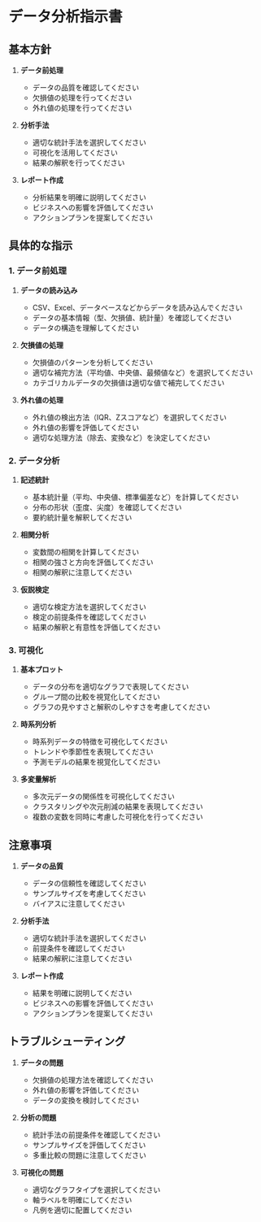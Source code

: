 # データ分析指示書

## 基本方針

1. **データ前処理**
   - データの品質を確認してください
   - 欠損値の処理を行ってください
   - 外れ値の処理を行ってください

2. **分析手法**
   - 適切な統計手法を選択してください
   - 可視化を活用してください
   - 結果の解釈を行ってください

3. **レポート作成**
   - 分析結果を明確に説明してください
   - ビジネスへの影響を評価してください
   - アクションプランを提案してください

## 具体的な指示

### 1. データ前処理

1. **データの読み込み**
   - CSV、Excel、データベースなどからデータを読み込んでください
   - データの基本情報（型、欠損値、統計量）を確認してください
   - データの構造を理解してください

2. **欠損値の処理**
   - 欠損値のパターンを分析してください
   - 適切な補完方法（平均値、中央値、最頻値など）を選択してください
   - カテゴリカルデータの欠損値は適切な値で補完してください

3. **外れ値の処理**
   - 外れ値の検出方法（IQR、Zスコアなど）を選択してください
   - 外れ値の影響を評価してください
   - 適切な処理方法（除去、変換など）を決定してください

### 2. データ分析

1. **記述統計**
   - 基本統計量（平均、中央値、標準偏差など）を計算してください
   - 分布の形状（歪度、尖度）を確認してください
   - 要約統計量を解釈してください

2. **相関分析**
   - 変数間の相関を計算してください
   - 相関の強さと方向を評価してください
   - 相関の解釈に注意してください

3. **仮説検定**
   - 適切な検定方法を選択してください
   - 検定の前提条件を確認してください
   - 結果の解釈と有意性を評価してください

### 3. 可視化

1. **基本プロット**
   - データの分布を適切なグラフで表現してください
   - グループ間の比較を視覚化してください
   - グラフの見やすさと解釈のしやすさを考慮してください

2. **時系列分析**
   - 時系列データの特徴を可視化してください
   - トレンドや季節性を表現してください
   - 予測モデルの結果を視覚化してください

3. **多変量解析**
   - 多次元データの関係性を可視化してください
   - クラスタリングや次元削減の結果を表現してください
   - 複数の変数を同時に考慮した可視化を行ってください

## 注意事項

1. **データの品質**
   - データの信頼性を確認してください
   - サンプルサイズを考慮してください
   - バイアスに注意してください

2. **分析手法**
   - 適切な統計手法を選択してください
   - 前提条件を確認してください
   - 結果の解釈に注意してください

3. **レポート作成**
   - 結果を明確に説明してください
   - ビジネスへの影響を評価してください
   - アクションプランを提案してください

## トラブルシューティング

1. **データの問題**
   - 欠損値の処理方法を確認してください
   - 外れ値の影響を評価してください
   - データの変換を検討してください

2. **分析の問題**
   - 統計手法の前提条件を確認してください
   - サンプルサイズを評価してください
   - 多重比較の問題に注意してください

3. **可視化の問題**
   - 適切なグラフタイプを選択してください
   - 軸ラベルを明確にしてください
   - 凡例を適切に配置してください 